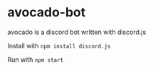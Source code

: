 # avocado-bot
avocado is a discord bot written with discord.js

Install with `npm install discord.js`
  
Run with `npm start`
